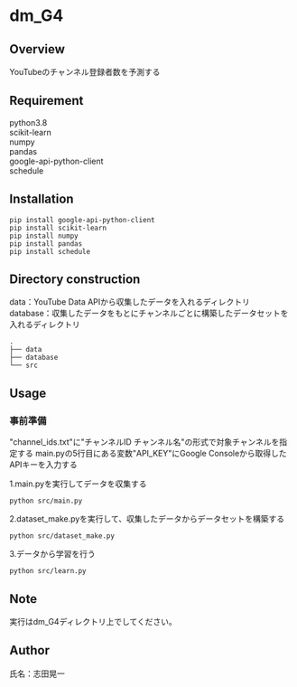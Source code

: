 # dm_G4
## Overview
YouTubeのチャンネル登録者数を予測する

## Requirement
python3.8  
scikit-learn  
numpy  
pandas  
google-api-python-client  
schedule

## Installation
```
pip install google-api-python-client
pip install scikit-learn
pip install numpy 
pip install pandas
pip install schedule
```

## Directory construction
data：YouTube Data APIから収集したデータを入れるディレクトリ  
database：収集したデータをもとにチャンネルごとに構築したデータセットを入れるディレクトリ

```
.
├── data
├── database
└── src
```



## Usage
### 事前準備
"channel_ids.txt"に"チャンネルID チャンネル名"の形式で対象チャンネルを指定する
main.pyの5行目にある変数"API_KEY"にGoogle Consoleから取得したAPIキーを入力する

1.main.pyを実行してデータを収集する
```
python src/main.py
```

2.dataset_make.pyを実行して、収集したデータからデータセットを構築する
```
python src/dataset_make.py
```

3.データから学習を行う
```
python src/learn.py
```

## Note
実行はdm_G4ディレクトリ上でしてください。  



## Author 
氏名：志田晃一
